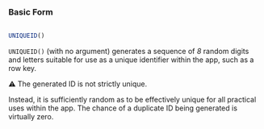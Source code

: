 ### Basic Form

```javascript

UNIQUEID()


```

`UNIQUEID()` (with no argument) generates a sequence of *8* random digits and letters suitable for use as a unique identifier within the app, such as a row key.  
  
⚠️ The generated ID is not strictly unique. 

Instead, it is sufficiently random as to be effectively unique for all practical uses within the app. The chance of a duplicate ID being generated is virtually zero.